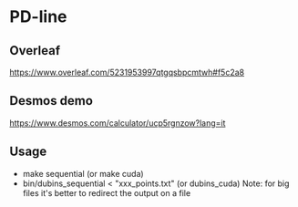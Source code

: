 # PD-line

## Overleaf
https://www.overleaf.com/5231953997qtgqsbpcmtwh#f5c2a8

## Desmos demo
https://www.desmos.com/calculator/ucp5rgnzow?lang=it

## Usage
- make sequential (or make cuda)
- bin/dubins_sequential < "xxx_points.txt" (or dubins_cuda)
Note: for big files it's better to redirect the output on a file
